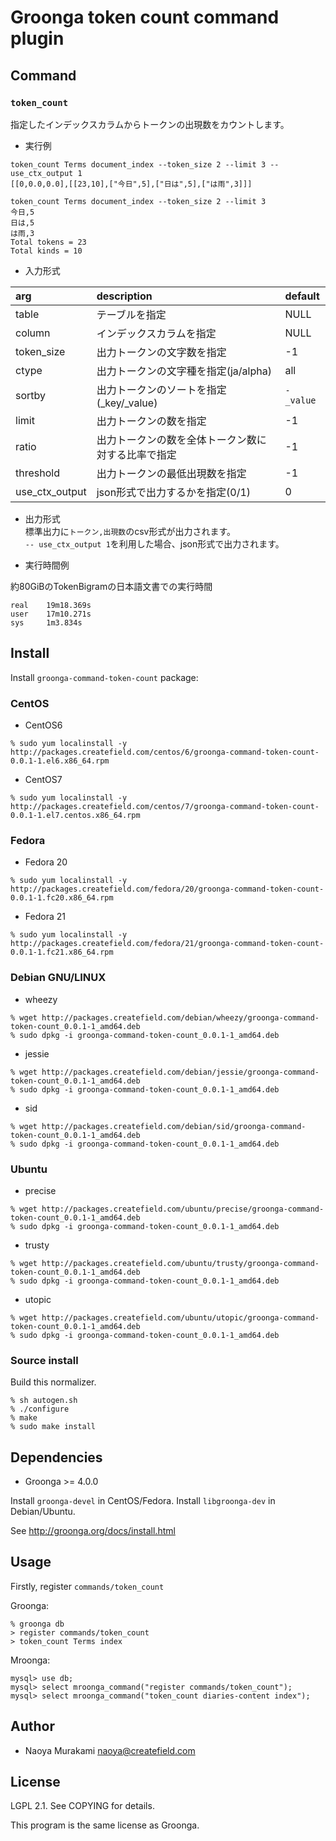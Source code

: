 # Groonga token count command plugin

## Command

### ``token_count``

指定したインデックスカラムからトークンの出現数をカウントします。

* 実行例

```
token_count Terms document_index --token_size 2 --limit 3 --use_ctx_output 1
[[0,0.0,0.0],[[23,10],["今日",5],["日は",5],["は雨",3]]]

token_count Terms document_index --token_size 2 --limit 3
今日,5
日は,5
は雨,3
Total tokens = 23
Total kinds = 10
```

* 入力形式

| arg        | description |default|
|:-----------|:------------|:------|
| table      | テーブルを指定 | NULL |
| column     | インデックスカラムを指定 | NULL |
| token_size | 出力トークンの文字数を指定 | -1 |
| ctype | 出力トークンの文字種を指定(ja/alpha) | all |
| sortby | 出力トークンのソートを指定(_key/_value) | ``-_value`` |
| limit | 出力トークンの数を指定 | -1 |
| ratio | 出力トークンの数を全体トークン数に対する比率で指定 | -1 |
| threshold | 出力トークンの最低出現数を指定 | -1 |
| use_ctx_output | json形式で出力するかを指定(0/1) | 0 |

* 出力形式  
標準出力に``トークン,出現数``のcsv形式が出力されます。  
``-- use_ctx_output 1``を利用した場合、json形式で出力されます。

* 実行時間例

約80GiBのTokenBigramの日本語文書での実行時間

```
real    19m18.369s
user    17m10.271s
sys     1m3.834s
```

## Install

Install ``groonga-command-token-count`` package:

### CentOS

* CentOS6

```
% sudo yum localinstall -y http://packages.createfield.com/centos/6/groonga-command-token-count-0.0.1-1.el6.x86_64.rpm
```

* CentOS7

```
% sudo yum localinstall -y http://packages.createfield.com/centos/7/groonga-command-token-count-0.0.1-1.el7.centos.x86_64.rpm
```

### Fedora

* Fedora 20

```
% sudo yum localinstall -y http://packages.createfield.com/fedora/20/groonga-command-token-count-0.0.1-1.fc20.x86_64.rpm
```

* Fedora 21

```
% sudo yum localinstall -y http://packages.createfield.com/fedora/21/groonga-command-token-count-0.0.1-1.fc21.x86_64.rpm
```

### Debian GNU/LINUX

* wheezy

```
% wget http://packages.createfield.com/debian/wheezy/groonga-command-token-count_0.0.1-1_amd64.deb
% sudo dpkg -i groonga-command-token-count_0.0.1-1_amd64.deb
```

* jessie

```
% wget http://packages.createfield.com/debian/jessie/groonga-command-token-count_0.0.1-1_amd64.deb
% sudo dpkg -i groonga-command-token-count_0.0.1-1_amd64.deb
```

* sid

```
% wget http://packages.createfield.com/debian/sid/groonga-command-token-count_0.0.1-1_amd64.deb
% sudo dpkg -i groonga-command-token-count_0.0.1-1_amd64.deb
```

### Ubuntu

* precise

```
% wget http://packages.createfield.com/ubuntu/precise/groonga-command-token-count_0.0.1-1_amd64.deb
% sudo dpkg -i groonga-command-token-count_0.0.1-1_amd64.deb
```

* trusty

```
% wget http://packages.createfield.com/ubuntu/trusty/groonga-command-token-count_0.0.1-1_amd64.deb
% sudo dpkg -i groonga-command-token-count_0.0.1-1_amd64.deb
```
* utopic

```
% wget http://packages.createfield.com/ubuntu/utopic/groonga-command-token-count_0.0.1-1_amd64.deb
% sudo dpkg -i groonga-command-token-count_0.0.1-1_amd64.deb
```

### Source install

Build this normalizer.

    % sh autogen.sh
    % ./configure
    % make
    % sudo make install

## Dependencies

* Groonga >= 4.0.0

Install ``groonga-devel`` in CentOS/Fedora.
Install ``libgroonga-dev`` in Debian/Ubuntu.  

See http://groonga.org/docs/install.html

## Usage

Firstly, register `commands/token_count`

Groonga:

    % groonga db
    > register commands/token_count
    > token_count Terms index

Mroonga:

    mysql> use db;
    mysql> select mroonga_command("register commands/token_count");
    mysql> select mroonga_command("token_count diaries-content index");

## Author

* Naoya Murakami <naoya@createfield.com>

## License

LGPL 2.1. See COPYING for details.

This program is the same license as Groonga.
